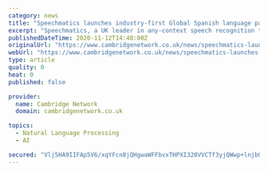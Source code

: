 ```yaml
---
category: news
title: "Speechmatics launches industry-first Global Spanish language pack for automatic speech-to-text transcription at scale"
excerpt: "Speechmatics, a UK leader in any-context speech recognition technology, today launches the first Global Spanish language pack on the market that supports all major Spanish accents. Global Spanish (GS) is a single Spanish language pack trained on data drawn across a wide range of diverse sources – specifically those from Latin America – making it the most accurate and comprehensive accent-independent Spanish language pack for speech-to-text."
publishedDateTime: 2020-11-12T14:48:00Z
originalUrl: "https://www.cambridgenetwork.co.uk/news/speechmatics-launches-industry-first-global-spanish-language-pack-automatic-speech-text"
webUrl: "https://www.cambridgenetwork.co.uk/news/speechmatics-launches-industry-first-global-spanish-language-pack-automatic-speech-text"
type: article
quality: 0
heat: 0
published: false

provider:
  name: Cambridge Network
  domain: cambridgenetwork.co.uk

topics:
  - Natural Language Processing
  - AI

secured: "Vlj5HA9IIFAp5V6/xqYFcn8jQHgwaWFFbvxTHPXI320VVCTf3yjQWwp+lnjb0h6vdVoedRSqcU/POxNI2wtZyvvysQzZM/wivyeEb+1AY5xj9fH0QXJRlRz8FwrKStGNg5cyq7dZmIJB9wLPRUJb6gxgJsp08HxXTqIaoP5kySTj95YYGPCxXJihzCUwORK4rE+wzo54C5ivCNqYGvZx//J6wLECYUlBiPGCZaxBWXn/rEU8N2Xh8xVGrMjrB4OyPXc+6QsfjLS3bAn1mDWXOq57mIVjcfGPkrE3Gw4H7btRi84cC22hGhl8OBTY8Nl3sX/0mxlU9WXtsUnRyU/VZT8dBHgpX8bPpTAzpA3Ghfk=;l/ncXdv/9he73deJ8/Cf1A=="
---
```



